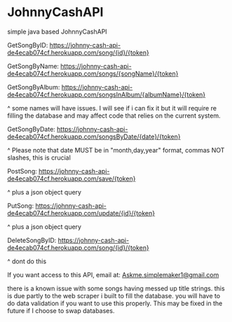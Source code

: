 # JohnnyCashAPI
simple java based JohnnyCashAPI

GetSongByID: https://johnny-cash-api-de4ecab074cf.herokuapp.com/song/{id}/{token}

GetSongByName: https://johnny-cash-api-de4ecab074cf.herokuapp.com/songs/{songName}/{token}

GetSongByAlbum: https://johnny-cash-api-de4ecab074cf.herokuapp.com/songsInAlbum/{albumName}/{token} 

^ some names will have issues. I will see if i can fix it but it will require re filling the database and may affect code that relies on the current system.

GetSongByDate: https://johnny-cash-api-de4ecab074cf.herokuapp.com/songsByDate/{date}/{token} 

^ Please note that date MUST be in "month,day,year" format, commas NOT slashes, this is crucial

PostSong: https://johnny-cash-api-de4ecab074cf.herokuapp.com/save/{token} 

^ plus a json object query

PutSong: https://johnny-cash-api-de4ecab074cf.herokuapp.com/update/{id}/{token}

^ plus a json object query

DeleteSongByID: https://johnny-cash-api-de4ecab074cf.herokuapp.com/song/{id}/{token} 

^ dont do this

If you want access to this API, email at: Askme.simplemaker1@gmail.com

there is a known issue with some songs having messed up title strings. this is due partly to the web scraper i built to fill the database. you will have to do data validation if you want to use this properly. This may be fixed in the future if I choose to swap databases.
